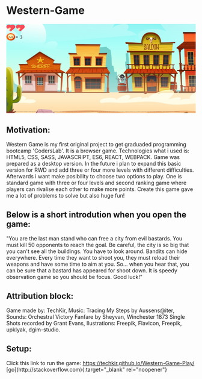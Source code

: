 # Western-Game
![Gamescreen](game.screen.png)
<h2>Motivation:</h2> 
Western Game is my first original project to get graduaded programming bootcamp 'CodersLab'. It is a browser game. Technologies what i used is: HTML5, CSS, SASS, JAVASCRIPT, ES6, REACT, WEBPACK. Game was prepared as a desktop version. In the future i plan to expand this basic version for RWD and add three or four more levels with different difficulties. Afterwards i want make posibility to choose two options to play. One is standard game with three or four levels and second ranking game where players can rivalise each other to make more points. Create this game gave me a lot of problems to solve but also huge fun!

<h2>Below is a short introdution when you open the game:</h2>
"You are the last man stand who can free a city from evil bastards. You must kill 50 opponents to reach the goal. Be careful, the city is so big that you can't see all the buildings. You have to look around. Bandits can hide everywhere. Every time they want to shoot you, they must reload their weapons and have some time to aim at you. So... when you hear that, you can be sure that a bastard has appeared for shoot down. It is speedy observation game so you should be focus. Good luck!"

<h2>Attribution block:</h2>
Game made by: TechKir, Music: Tracing My Steps by Aussens@iter, Sounds: Orchestral Victory Fanfare by Sheyvan, Winchester 1873 Single Shots recorded by Grant Evans, Ilustrations: Freepik, Flavicon, Freepik, upklyak, dgim-studio.

<h2>Setup:</h2>
Click this link to run the game: <a href='https://techkir.github.io/Western-Game-Play/' target="_blank">https://techkir.github.io/Western-Game-Play/</a>
[go](http://stackoverflow.com){:target="_blank" rel="noopener"}
